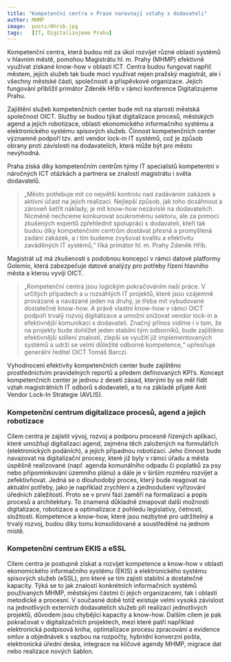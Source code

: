 ```yaml
---
title: "Kompetenční centra v Praze narovnají vztahy s dodavateli"
author: MHMP
image: 	posts/0hrib.jpg
tags:   [IT, Digitalizujeme Prahu]
---
```


Kompetenční centra, která budou mít za úkol rozvíjet různé oblasti systémů v hlavním městě, pomohou Magistrátu hl. m. Prahy (MHMP) efektivně využívat získané know-how v oblasti ICT. Centra budou fungovat napříč městem, jejich služeb tak bude moci využívat nejen pražský magistrát, ale i všechny městské části, společnosti a příspěvkové organizace. Jejich fungování přiblížil primátor Zdeněk Hřib v rámci konference Digitalizujeme Prahu.

Zajištění služeb kompetenčních center bude mít na starosti městská společnost OICT. Služby se budou týkat digitalizace procesů, městských agend a jejich robotizace, oblasti ekonomického informačního systému a elektronického systému spisových služeb. Činnost kompetenčních center významně podpoří tzv. anti vendor lock-in IT systémů, což je způsob obrany proti závislosti na dodavatelích, která může být pro město nevýhodná.

Praha získá díky kompetenčním centrům týmy IT specialistů kompetentní v náročných ICT otázkách a partnera se znalostí magistrátu i světa dodavatelů. 

> „Město potřebuje mít co největší kontrolu nad zadáváním zakázek a aktivní účast na jejich realizaci. Nejlepší způsob, jak toho dosáhnout a zároveň šetřit náklady, je mít know-how nezávislé na dodavatelích. Nicméně nechceme konkurovat soukromému sektoru, ale za pomoci zkušených expertů zpřehlednit spolupráci s dodavateli, kteří tak budou díky kompetenčním centrům dostávat přesná a promyšlená zadání zakázek, a i tím budeme zvyšovat kvalitu a efektivitu zaváděných IT systémů,“ říká primátor hl. m. Prahy Zdeněk Hřib.

Magistrát už má zkušenosti s podobnou koncepcí v rámci datové platformy Golemio, která zabezpečuje datové analýzy pro potřeby řízení hlavního města a kterou vyvíjí OICT. 

> „Kompetenční centra jsou logickým pokračováním naší práce. V určitých případech a u rozsáhlých IT projektů, které jsou vzájemně provázané a navázané jeden na druhý, je třeba mít vybudované dostatečné know-how. A právě vlastní know-how v rámci OICT podpoří trvalý rozvoj digitalizace a umožní snižovat vendor lock-in a efektivnější komunikaci s dodavateli. Značný přínos vidíme i v tom, že na projekty bude dohlížet jeden stabilní tým odborníků, bude zajištěno efektivnější sdílení znalostí, zlepší se využití již implementovaných systémů a udrží se velmi důležité odborné kompetence,“ upřesňuje generální ředitel OICT Tomáš Barczi.

Vyhodnocení efektivity kompetenčních center bude zajištěno prostřednictvím pravidelných reportů a předem definovaných KPI’s. Koncept kompetenčních center je jednou z deseti zásad, kterými by se měl řídit vztah magistrátních IT odborů s dodavateli, a to na základě přijaté Anti Vendor Lock-In Strategie (AVLIS).

### Kompetenční centrum digitalizace procesů, agend a jejich robotizace

Cílem centra je zajistit vývoj, rozvoj a podporu procesně řízených aplikací, které umožňují digitalizaci agend, zejména těch založených na formulářích (elektronických podáních), a jejich případnou robotizaci. Jeho činnost bude navazovat na digitalizační procesy, které již byly v rámci úřadu a města úspěšně realizované (např. agenda komunálního odpadu či poplatků za psy nebo připomínkování územního plánu) a dále je v širším rozměru rozvíjet a zefektivňovat. Jedná se o dlouhodobý proces, který bude reagovat na aktuální potřeby, jako je například zrychlení a zjednodušení vyřizování úředních záležitostí. Proto se v první fázi zaměří na formalizaci a popis procesů a architektury. To znamená důkladně zmapovat další možnosti digitalizace, robotizace a optimalizace z pohledu legislativy, četnosti, složitosti. Kompetence a know-how, které jsou nezbytné pro udržitelný a trvalý rozvoj, budou díky tomu konsolidované a soustředěné na jednom místě.

### Kompetenční centrum EKIS a eSSL

Cílem centra je postupně získat a rozvíjet kompetence a know-how v oblasti ekonomického informačního systému (EKIS) a elektronického systému spisových služeb (eSSL), pro které se tím zajistí stabilní a dostatečné kapacity. Týká se to jak znalostí konkrétních informačních systémů používaných MHMP, městskými částmi či jejich organizacemi, tak i oblasti metodické a procesní. V současné době totiž existuje velmi vysoká závislost na jednotlivých externích dodavatelích služeb při realizaci jednotlivých projektů, důvodem jsou chybějící kapacity a know-how. Dalším cílem je pak pokračovat v digitalizačních projektech, mezi které patří například elektronická podpisová kniha, optimalizace procesu zpracování a evidence smluv a objednávek s vazbou na rozpočty, hybridní konverzní pošta, elektronická úřední deska, integrace na klíčové agendy MHMP, migrace dat nebo realizace nových šablon. 
